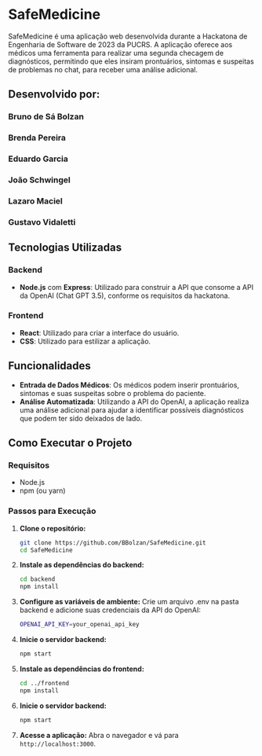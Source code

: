 # SafeMedicine

SafeMedicine é uma aplicação web desenvolvida durante a Hackatona de Engenharia de Software de 2023 da PUCRS. A aplicação oferece aos médicos uma ferramenta para realizar uma segunda checagem de diagnósticos, permitindo que eles insiram prontuários, sintomas e suspeitas de problemas no chat, para receber uma análise adicional.

## Desenvolvido por:

### Bruno de Sá Bolzan
### Brenda Pereira
### Eduardo Garcia
### João Schwingel
### Lazaro Maciel
### Gustavo Vidaletti

## Tecnologias Utilizadas

### Backend
- **Node.js** com **Express**: Utilizado para construir a API que consome a API da OpenAI (Chat GPT 3.5), conforme os requisitos da hackatona.
  
### Frontend
- **React**: Utilizado para criar a interface do usuário.
- **CSS**: Utilizado para estilizar a aplicação.

## Funcionalidades

- **Entrada de Dados Médicos**: Os médicos podem inserir prontuários, sintomas e suas suspeitas sobre o problema do paciente.
- **Análise Automatizada**: Utilizando a API do OpenAI, a aplicação realiza uma análise adicional para ajudar a identificar possíveis diagnósticos que podem ter sido deixados de lado.

## Como Executar o Projeto

### Requisitos
- Node.js
- npm (ou yarn)

### Passos para Execução

1. **Clone o repositório:**
   ```bash
   git clone https://github.com/BBolzan/SafeMedicine.git
   cd SafeMedicine

2. **Instale as dependências do backend:**
   ```bash
   cd backend
   npm install

3. **Configure as variáveis de ambiente:**
   Crie um arquivo .env na pasta backend e adicione suas credenciais da API do OpenAI:
   ```bash
   OPENAI_API_KEY=your_openai_api_key

4. **Inicie o servidor backend:**
   ```bash
   npm start
   
5. **Instale as dependências do frontend:**
   ```bash
   cd ../frontend
   npm install

6. **Inicie o servidor backend:**
   ```bash
   npm start

7. **Acesse a aplicação:**
   Abra o navegador e vá para `http://localhost:3000`.
